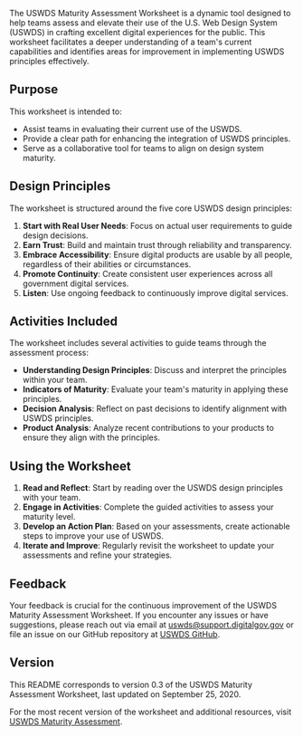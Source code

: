 The USWDS Maturity Assessment Worksheet is a dynamic tool designed to help teams assess and elevate their use of the U.S. Web Design System (USWDS) in crafting excellent digital experiences for the public. This worksheet facilitates a deeper understanding of a team's current capabilities and identifies areas for improvement in implementing USWDS principles effectively.

## Purpose
This worksheet is intended to:
- Assist teams in evaluating their current use of the USWDS.
- Provide a clear path for enhancing the integration of USWDS principles.
- Serve as a collaborative tool for teams to align on design system maturity.

## Design Principles
The worksheet is structured around the five core USWDS design principles:
1. **Start with Real User Needs**: Focus on actual user requirements to guide design decisions.
2. **Earn Trust**: Build and maintain trust through reliability and transparency.
3. **Embrace Accessibility**: Ensure digital products are usable by all people, regardless of their abilities or circumstances.
4. **Promote Continuity**: Create consistent user experiences across all government digital services.
5. **Listen**: Use ongoing feedback to continuously improve digital services.

## Activities Included
The worksheet includes several activities to guide teams through the assessment process:
- **Understanding Design Principles**: Discuss and interpret the principles within your team.
- **Indicators of Maturity**: Evaluate your team's maturity in applying these principles.
- **Decision Analysis**: Reflect on past decisions to identify alignment with USWDS principles.
- **Product Analysis**: Analyze recent contributions to your products to ensure they align with the principles.

## Using the Worksheet
1. **Read and Reflect**: Start by reading over the USWDS design principles with your team.
2. **Engage in Activities**: Complete the guided activities to assess your maturity level.
3. **Develop an Action Plan**: Based on your assessments, create actionable steps to improve your use of USWDS.
4. **Iterate and Improve**: Regularly revisit the worksheet to update your assessments and refine your strategies.

## Feedback
Your feedback is crucial for the continuous improvement of the USWDS Maturity Assessment Worksheet. If you encounter any issues or have suggestions, please reach out via email at uswds@support.digitalgov.gov or file an issue on our GitHub repository at [USWDS GitHub](https://github.com/uswds/uswds).

## Version
This README corresponds to version 0.3 of the USWDS Maturity Assessment Worksheet, last updated on September 25, 2020.

For the most recent version of the worksheet and additional resources, visit [USWDS Maturity Assessment](https://designsystem.digital.gov/maturity-model/).